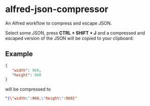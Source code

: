 # alfred-json-compressor
An Alfred workflow to compress and escape JSON.

Select some JSON, press **CTRL + SHIFT + J** and a compressed and escaped version of the JSON will be copied to your clipboard:

## Example

```JSON
{
   "width": 960,
   "height": 960
}
```

will be compressed to

```JSON
"{\"width\":960,\"height\":960}"
```
